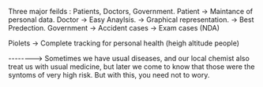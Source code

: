 Three major feilds : Patients, Doctors, Government.
Patient -> Maintance of personal data.
Doctor -> Easy Anaylsis.
       -> Graphical representation.
       -> Best Predection.
Government -> Accident cases
           -> Exam cases (NDA)
           
Piolets -> Complete tracking for personal health
(heigh altitude people)

--------> Sometimes we have usual diseases, and our local chemist also treat us with usual medicine, but later we come to know that those were the
syntoms of very high risk. But with this, you need not to wory.
